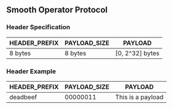 ## Smooth Operator Protocol

### Header Specification

| HEADER_PREFIX | PAYLOAD_SIZE | PAYLOAD         |
|---------------|--------------|-----------------|
| 8 bytes       | 8 bytes      | [0, 2^32] bytes |

### Header Example

| HEADER_PREFIX | PAYLOAD_SIZE | PAYLOAD           |
|---------------|--------------|-------------------|
| deadbeef      | 00000011     | This is a payload |
